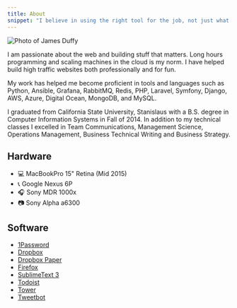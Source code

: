```yaml
---
title: About
snippet: "I believe in using the right tool for the job, not just what is trending. A great team will always outperform the individual and that is why I focus on elevating my team up and not just myself."
---
```


![Photo of James Duffy](/static/images/self-2.jpg)

I am passionate about the web and building stuff that matters. Long hours programming and scaling machines in the cloud is my norm. I have helped build high traffic websites both professionally and for fun.

My work has helped me become proficient in tools and languages such as Python, Ansible, Grafana, RabbitMQ, Redis, PHP, Laravel, Symfony, Django, AWS, Azure, Digital Ocean, MongoDB, and MySQL.

I graduated from California State University, Stanislaus with a B.S. degree in Computer Information Systems in Fall of 2014. In addition to my technical classes I excelled in Team Communications, Management Science, Operations Management, Business Technical Writing and Business Strategy.


## Hardware

- 💻 MacBookPro 15" Retina (Mid 2015)
- 📞 Google Nexus 6P
- 🎧 Sony MDR 1000x
- 📷 Sony Alpha a6300

## Software

- [1Password](https://1password.com/)
- [Dropbox](https://db.tt/bE7WFaSW)
- [Dropbox Paper](https://paper.dropbox.com/)
- [Firefox](https://www.mozilla.org/en-US/firefox/)
- [SublimeText 3](https://www.sublimetext.com/)
- [Todoist](https://todoist.com/premium)
- [Tower](https://www.git-tower.com/mac/)
- [Tweetbot](https://tapbots.com/tweetbot/mac/)
